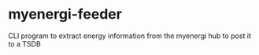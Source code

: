 # myenergi-feeder
CLI program to extract energy information from the myenergi hub to post it to a TSDB
